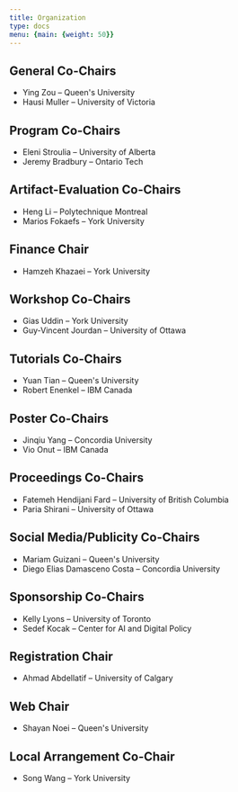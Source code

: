```yaml
---
title: Organization
type: docs
menu: {main: {weight: 50}}
---
```



<div class="committee-section">
  <h2 class="section-title">General Co-Chairs</h2>
  <ul class="committee-list">
    <li class="committee-member"><span class="member-name">Ying Zou</span> – <span class="member-affiliation">Queen's University</span></li>
    <li class="committee-member"><span class="member-name">Hausi Muller</span> – <span class="member-affiliation">University of Victoria</span></li>
  </ul>
</div>

<div class="committee-section">
  <h2 class="section-title">Program Co-Chairs</h2>
  <ul class="committee-list">
    <li class="committee-member"><span class="member-name">Eleni Stroulia</span> – <span class="member-affiliation">University of Alberta</span></li>
    <li class="committee-member"><span class="member-name">Jeremy Bradbury</span> – <span class="member-affiliation">Ontario Tech</span></li>
  </ul>
</div>

<div class="committee-section">
  <h2 class="section-title">Artifact-Evaluation Co-Chairs</h2>
  <ul class="committee-list">
    <li class="committee-member"><span class="member-name">Heng Li</span> – <span class="member-affiliation">Polytechnique Montreal</span></li>
    <li class="committee-member"><span class="member-name">Marios Fokaefs</span> – <span class="member-affiliation">York University</span></li>
  </ul>
</div>

<div class="committee-section">
  <h2 class="section-title">Finance Chair</h2>
  <ul class="committee-list">
    <li class="committee-member"><span class="member-name">Hamzeh Khazaei</span> – <span class="member-affiliation">York University</span></li>
  </ul>
</div>

<div class="committee-section">
  <h2 class="section-title">Workshop Co-Chairs</h2>
  <ul class="committee-list">
    <li class="committee-member"><span class="member-name">Gias Uddin</span> – <span class="member-affiliation">York University</span></li>
    <li class="committee-member"><span class="member-name">Guy-Vincent Jourdan</span> – <span class="member-affiliation">University of Ottawa</span></li>
  </ul>
</div>

<div class="committee-section">
  <h2 class="section-title">Tutorials Co-Chairs</h2>
  <ul class="committee-list">
    <li class="committee-member"><span class="member-name">Yuan Tian</span> – <span class="member-affiliation">Queen's University</span></li>
    <li class="committee-member"><span class="member-name">Robert Enenkel</span> – <span class="member-affiliation">IBM Canada</span></li>
  </ul>
</div>

<div class="committee-section">
  <h2 class="section-title">Poster Co-Chairs</h2>
  <ul class="committee-list">
    <li class="committee-member"><span class="member-name">Jinqiu Yang</span> – <span class="member-affiliation">Concordia University</span></li>
    <li class="committee-member"><span class="member-name">Vio Onut</span> – <span class="member-affiliation">IBM Canada</span></li>
  </ul>
</div>

<div class="committee-section">
  <h2 class="section-title">Proceedings Co-Chairs</h2>
  <ul class="committee-list">
    <li class="committee-member"><span class="member-name">Fatemeh Hendijani Fard</span> – <span class="member-affiliation">University of British Columbia</span></li>
    <li class="committee-member"><span class="member-name">Paria Shirani</span> – <span class="member-affiliation">University of Ottawa</span></li>
  </ul>
</div>

<div class="committee-section">
  <h2 class="section-title">Social Media/Publicity Co-Chairs</h2>
  <ul class="committee-list">
    <li class="committee-member"><span class="member-name">Mariam Guizani</span> – <span class="member-affiliation">Queen's University</span></li>
    <li class="committee-member"><span class="member-name">Diego Elias Damasceno Costa</span> – <span class="member-affiliation">Concordia University</span></li>
  </ul>
</div>

<div class="committee-section">
  <h2 class="section-title">Sponsorship Co-Chairs</h2>
  <ul class="committee-list">
    <li class="committee-member"><span class="member-name">Kelly Lyons</span> – <span class="member-affiliation">University of Toronto</span></li>
    <li class="committee-member"><span class="member-name">Sedef Kocak</span> – <span class="member-affiliation">Center for AI and Digital Policy</span></li>
  </ul>
</div>

<div class="committee-section">
  <h2 class="section-title">Registration Chair</h2>
  <ul class="committee-list">
    <li class="committee-member"><span class="member-name">Ahmad Abdellatif</span> – <span class="member-affiliation">University of Calgary</span></li>
  </ul>
</div>

<div class="committee-section">
  <h2 class="section-title">Web Chair</h2>
  <ul class="committee-list">
    <li class="committee-member"><span class="member-name">Shayan Noei</span> – <span class="member-affiliation">Queen's University</span></li>
  </ul>
</div>

<div class="committee-section">
  <h2 class="section-title">Local Arrangement Co-Chair</h2>
  <ul class="committee-list">
    <li class="committee-member"><span class="member-name">Song Wang</span> – <span class="member-affiliation">York University</span></li>
  </ul>
</div>

